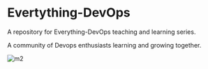 # Evertything-DevOps

A repository for Everything-DevOps teaching and learning series. 

A community of Devops enthusiasts learning and growing together.

![m2](https://i.pinimg.com/originals/47/fd/28/47fd2856377747c0f51b0adcf3050791.gif)
